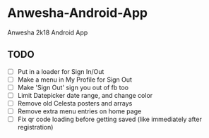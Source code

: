# Anwesha-Android-App
Anwesha 2k18 Android App

## TODO
- [ ] Put in a loader for Sign In/Out
- [ ] Make a menu in My Profile for Sign Out
- [ ] Make 'Sign Out' sign you out of fb too
- [ ] Limit Datepicker date range, and change color
- [ ] Remove old Celesta posters and arrays
- [ ] Remove extra menu entries on home page
- [ ] Fix qr code loading before getting saved (like immediately after registration)
